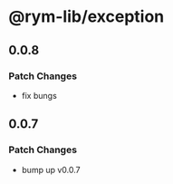 # @rym-lib/exception

## 0.0.8

### Patch Changes

- fix bungs

## 0.0.7

### Patch Changes

- bump up v0.0.7
